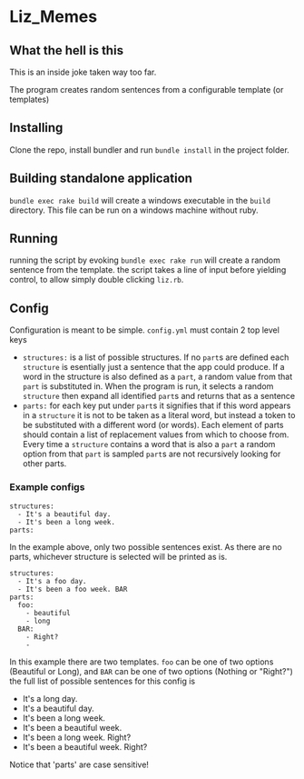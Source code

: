 # Liz_Memes

## What the hell is this
This is an inside joke taken way too far.

The program creates random sentences from a configurable template (or templates)

## Installing
Clone the repo, install bundler and run `bundle install` in the project folder.

## Building standalone application
`bundle exec rake build` will create a windows executable in the `build` directory. This file can be run on a windows machine without ruby.

## Running
running the script by evoking `bundle exec rake run` will create a random sentence from the template.
the script takes a line of input before yielding control, to allow simply double clicking `liz.rb`.

## Config
Configuration is meant to be simple. `config.yml` must contain 2 top level keys
  - `structures:` is a list of possible structures.
    If no `part`s are defined each `structure` is esentially just a sentence that the app could produce.
	If a word in the structure is also defined as a `part`, a random value from that `part` is substituted in.
	When the program is run, it selects a random `structure` then expand all identified `part`s and returns that as a sentence
  - `parts:` for each key put under `part`s it signifies that if this word appears in a `structure` it is not to be taken
    as a literal word, but instead a token to be substituted with a different word (or words).
	Each element of parts should contain a list of replacement values from which to choose from.
	Every time a `structure` contains a word that is also a `part` a random option from that `part` is sampled
    `part`s are not recursively looking for other parts.
	
### Example configs
```
structures:
  - It's a beautiful day.
  - It's been a long week.
parts:  
```

In the example above, only two possible sentences exist. As there are no parts, whichever structure is selected will be printed as is.

```
structures:
  - It's a foo day.
  - It's been a foo week. BAR
parts:
  foo:
    - beautiful
	- long
  BAR:
    - Right?
	- 
```

In this example there are two templates. `foo` can be one of two options (Beautiful or Long), and `BAR` can be one of two options (Nothing or "Right?")
the full list of possible sentences for this config is

  - It's a long day.
  - It's a beautiful day.
  - It's been a long week.
  - It's been a beautiful week.
  - It's been a long week. Right?
  - It's been a beautiful week. Right?
  
Notice that 'parts' are case sensitive!

###
